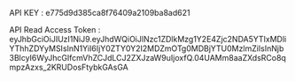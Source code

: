 API KEY : e775d9d385ca8f76409a2109ba8ad621

API Read Access Token :
eyJhbGciOiJIUzI1NiJ9.eyJhdWQiOiJlNzc1ZDlkMzg1Y2E4Zjc2NDA5YTIxMDliYThhZDYyMSIsInN1YiI6IjY0ZTY0Y2I2MDZmOTg0MDBjYTU0MzlmZiIsInNjb3BlcyI6WyJhcGlfcmVhZCJdLCJ2ZXJzaW9uIjoxfQ.04UAMm8aaZXdsRCo8qmpzAzxs_2KRUDosFtybkGAsGA